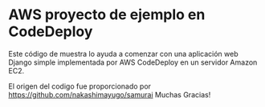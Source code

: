 AWS proyecto de ejemplo en CodeDeploy
==================================================

Este código de muestra lo ayuda a comenzar con una aplicación web Django simple implementada por AWS CodeDeploy en un servidor Amazon EC2.


El origen del codigo fue proporcionado por https://github.com/nakashimayugo/samurai Muchas Gracias!
